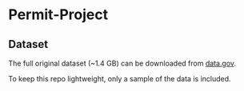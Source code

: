 # Permit-Project
## Dataset

The full original dataset (~1.4 GB) can be downloaded from [data.gov](https://catalog.data.gov/dataset/issued-construction-permits).

To keep this repo lightweight, only a sample of the data is included.
